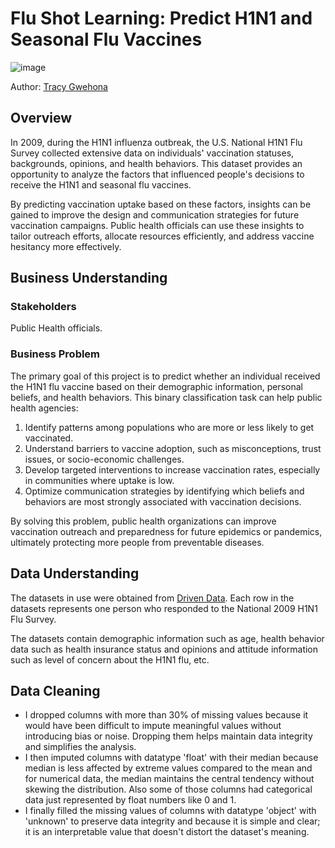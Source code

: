 # Flu Shot Learning: Predict H1N1 and Seasonal Flu Vaccines

![image](https://github.com/user-attachments/assets/40ba0c7a-c5ab-44ff-93a6-2199a6e25de1)

Author: [Tracy Gwehona](tracy.gwehona@gmail.com)

## Overview
In 2009, during the H1N1 influenza outbreak, the U.S. National H1N1 Flu Survey collected extensive data on individuals' vaccination statuses, backgrounds, opinions, and health behaviors. This dataset provides an opportunity to analyze the factors that influenced people's decisions to receive the H1N1 and seasonal flu vaccines.

By predicting vaccination uptake based on these factors, insights can be gained to improve the design and communication strategies for future vaccination campaigns. Public health officials can use these insights to tailor outreach efforts, allocate resources efficiently, and address vaccine hesitancy more effectively.

## Business Understanding
### Stakeholders
Public Health officials.

### Business Problem
The primary goal of this project is to predict whether an individual received the H1N1 flu vaccine based on their demographic information, personal beliefs, and health behaviors. This binary classification task can help public health agencies:

1. Identify patterns among populations who are more or less likely to get vaccinated.
2. Understand barriers to vaccine adoption, such as misconceptions, trust issues, or socio-economic challenges.
3. Develop targeted interventions to increase vaccination rates, especially in communities where uptake is low.
4. Optimize communication strategies by identifying which beliefs and behaviors are most strongly associated with vaccination decisions.

By solving this problem, public health organizations can improve vaccination outreach and preparedness for future epidemics or pandemics, ultimately protecting more people from preventable diseases.

## Data Understanding 
The datasets in use were obtained from [Driven Data](https://www.drivendata.org/competitions/66/flu-shot-learning/). Each row in the datasets represents one person who responded to the National 2009 H1N1 Flu Survey. 

The datasets contain demographic information such as age, health behavior data such as health insurance status and opinions and attitude information such as level of concern about the H1N1 flu, etc.

## Data Cleaning
- I dropped columns with more than 30% of missing values because it would have been difficult to impute meaningful values without introducing bias or noise. Dropping them helps maintain data integrity and simplifies the analysis.
- I then imputed columns with datatype 'float' with their median because median is less affected by extreme values compared to the mean and for numerical data, the median maintains the central tendency without skewing the distribution. Also some of those columns had categorical data just represented by float numbers like 0 and 1.
- I finally filled the missing values of columns with datatype 'object' with 'unknown' to preserve data integrity and because it is simple and clear; it is an interpretable value that doesn't distort the dataset's meaning.
